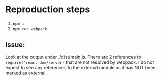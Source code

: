 # Reproduction steps

1. `npm i`
2. `npm run webpack`

## Issue:

Look at the output under ./dist/main.js. There are 2 references to `require('react-dom/server)` that are not resolved by webpack. I do not expect to see any references to the external module as it has NOT been marked as external.

